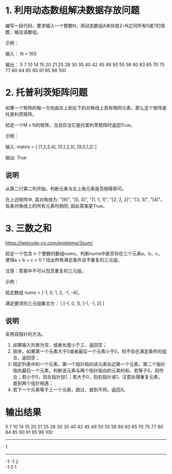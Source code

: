 # 1. 利用动态数组解决数据存放问题

编写一段代码，要求输入一个整数N，用动态数组A来存放2~N之间所有5或7的倍数，输出该数组。

示例：

输入：
N = 100 

输出：
5 7 10 14 15 20 21 25 28 30 35 40 42 45 49 50 55 56 60 63 65 70 75 77 80 84 85 90 91 95 98 100


# 2. 托普利茨矩阵问题

如果一个矩阵的每一方向由左上到右下的对角线上具有相同元素，那么这个矩阵是托普利茨矩阵。

给定一个M x N的矩阵，当且仅当它是托普利茨矩阵时返回True。

示例：

输入:
matrix = [
  [1,2,3,4],
  [5,1,2,3],
  [9,5,1,2]
]

输出: True

## 说明
从第二行第二列开始，判断元素与左上角元素是否相等即可。


在上述矩阵中, 其对角线为: "[9]", "[5, 5]", "[1, 1, 1]", "[2, 2, 2]", "[3, 3]", "[4]"。 各条对角线上的所有元素均相同, 因此答案是True。

# 3. 三数之和

https://leetcode-cn.com/problems/3sum/

给定一个包含 n 个整数的数组nums，判断nums中是否存在三个元素a，b，c，使得a + b + c = 0？找出所有满足条件且不重复的三元组。

注意：答案中不可以包含重复的三元组。

示例：

给定数组 nums = [-1, 0, 1, 2, -1, -4]，

满足要求的三元组集合为：
[
  [-1, 0, 1],
  [-1, -1, 2]
]

## 说明
采用双指针的方法。
1. 如果输入列表为空，或者长度小于三，返回空；
2. 排序，如果第一个元素大于0或者最后一个元素小于0，则不存在满足条件的组合，返回空；
3. 固定列表中的一个元素，第一个指针指向该元素右边第一个元素，第二个指针指向最后一个元素，判断该元素与两个指针指向的元素的和，若等于0，则符合；若小于0，则左指针加1,；若大于0，则右指针减1。注意处理重复元素，直到两个指针相遇；
4. 若下一个元素等于上一个元素，跳过，直到不同，返回3。

# 输出结果

5 7 10 14 15 20 21 25 28 30 35 40 42 45 49 50 55 56 60 63 65 70 75 77 80 84 85 90 91 95 98 100

**************

1

**************

-1 -1 2 </br>
-1 0 1